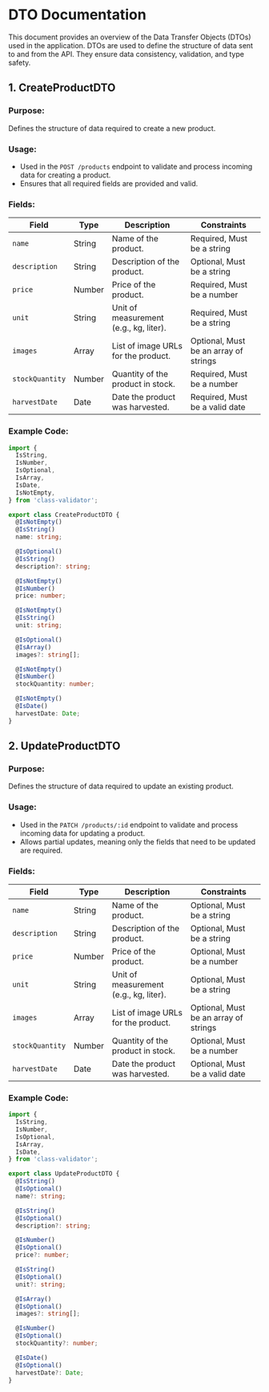 # DTO Documentation

This document provides an overview of the Data Transfer Objects (DTOs) used in the application. DTOs are used to define the structure of data sent to and from the API. They ensure data consistency, validation, and type safety.

## 1. CreateProductDTO

### Purpose:
Defines the structure of data required to create a new product.

### Usage:
- Used in the `POST /products` endpoint to validate and process incoming data for creating a product.
- Ensures that all required fields are provided and valid.

### Fields:

| Field            | Type    | Description                                                      | Constraints                       |
|------------------|---------|------------------------------------------------------------------|-----------------------------------|
| `name`           | String  | Name of the product.                                             | Required, Must be a string        |
| `description`    | String  | Description of the product.                                      | Optional, Must be a string        |
| `price`          | Number  | Price of the product.                                            | Required, Must be a number        |
| `unit`           | String  | Unit of measurement (e.g., kg, liter).                          | Required, Must be a string        |
| `images`         | Array   | List of image URLs for the product.                              | Optional, Must be an array of strings |
| `stockQuantity`  | Number  | Quantity of the product in stock.                                | Required, Must be a number        |
| `harvestDate`    | Date    | Date the product was harvested.                                  | Required, Must be a valid date    |

### Example Code:
```typescript
import {
  IsString,
  IsNumber,
  IsOptional,
  IsArray,
  IsDate,
  IsNotEmpty,
} from 'class-validator';

export class CreateProductDTO {
  @IsNotEmpty()
  @IsString()
  name: string;

  @IsOptional()
  @IsString()
  description?: string;

  @IsNotEmpty()
  @IsNumber()
  price: number;

  @IsNotEmpty()
  @IsString()
  unit: string;

  @IsOptional()
  @IsArray()
  images?: string[];

  @IsNotEmpty()
  @IsNumber()
  stockQuantity: number;

  @IsNotEmpty()
  @IsDate()
  harvestDate: Date;
}
```

## 2. UpdateProductDTO

### Purpose:
Defines the structure of data required to update an existing product.

### Usage:
- Used in the `PATCH /products/:id` endpoint to validate and process incoming data for updating a product.
- Allows partial updates, meaning only the fields that need to be updated are required.

### Fields:

| Field            | Type    | Description                                                      | Constraints                       |
|------------------|---------|------------------------------------------------------------------|-----------------------------------|
| `name`           | String  | Name of the product.                                             | Optional, Must be a string        |
| `description`    | String  | Description of the product.                                      | Optional, Must be a string        |
| `price`          | Number  | Price of the product.                                            | Optional, Must be a number        |
| `unit`           | String  | Unit of measurement (e.g., kg, liter).                          | Optional, Must be a string        |
| `images`         | Array   | List of image URLs for the product.                              | Optional, Must be an array of strings |
| `stockQuantity`  | Number  | Quantity of the product in stock.                                | Optional, Must be a number        |
| `harvestDate`    | Date    | Date the product was harvested.                                  | Optional, Must be a valid date    |

### Example Code:
```typescript
import {
  IsString,
  IsNumber,
  IsOptional,
  IsArray,
  IsDate,
} from 'class-validator';

export class UpdateProductDTO {
  @IsString()
  @IsOptional()
  name?: string;

  @IsString()
  @IsOptional()
  description?: string;

  @IsNumber()
  @IsOptional()
  price?: number;

  @IsString()
  @IsOptional()
  unit?: string;

  @IsArray()
  @IsOptional()
  images?: string[];

  @IsNumber()
  @IsOptional()
  stockQuantity?: number;

  @IsDate()
  @IsOptional()
  harvestDate?: Date;
}

```

